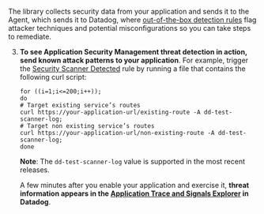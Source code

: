    The library collects security data from your application and sends it to the Agent, which sends it to Datadog, where [out-of-the-box detection rules][202] flag attacker techniques and potential misconfigurations so you can take steps to remediate. 
   
3.  **To see Application Security Management threat detection in action, send known attack patterns to your application**. For example, trigger the [Security Scanner Detected][203] rule by running a file that contains the following curl script:
    <div>
    <pre><code>for ((i=1;i<=200;i++)); <br>do<br># Target existing service’s routes<br>curl https://your-application-url/existing-route -A dd-test-scanner-log;<br># Target non existing service’s routes<br>curl https://your-application-url/non-existing-route -A dd-test-scanner-log;<br>done</code></pre></div>

    **Note**: The `dd-test-scanner-log` value is supported in the most recent releases.

    A few minutes after you enable your application and exercise it, **threat information appears in the [Application Trace and Signals Explorer][201] in Datadog**.

[201]: https://app.datadoghq.com/security/appsec
[202]: /security/default_rules/#cat-application-security
[203]: /security/default_rules/security-scan-detected/